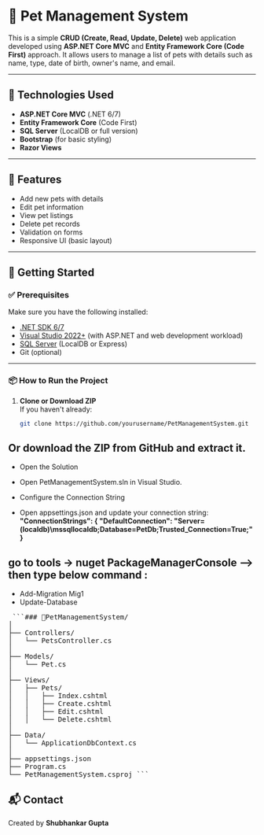 # 🐾 Pet Management System

This is a simple **CRUD (Create, Read, Update, Delete)** web application developed using **ASP.NET Core MVC** and **Entity Framework Core (Code First)** approach. It allows users to manage a list of pets with details such as name, type, date of birth, owner's name, and email.

---

## 🔧 Technologies Used

- **ASP.NET Core MVC** (.NET 6/7)
- **Entity Framework Core** (Code First)
- **SQL Server** (LocalDB or full version)
- **Bootstrap** (for basic styling)
- **Razor Views**

---

## 🐶 Features

- Add new pets with details
- Edit pet information
- View pet listings
- Delete pet records
- Validation on forms
- Responsive UI (basic layout)

---

## 🚀 Getting Started

### ✅ Prerequisites

Make sure you have the following installed:

- [.NET SDK 6/7](https://dotnet.microsoft.com/en-us/download)
- [Visual Studio 2022+](https://visualstudio.microsoft.com/) (with ASP.NET and web development workload)
- [SQL Server](https://www.microsoft.com/en-us/sql-server/sql-server-downloads) (LocalDB or Express)
- Git (optional)

---

### 📦 How to Run the Project

1. **Clone or Download ZIP**  
   If you haven't already:
   ```bash
   git clone https://github.com/yourusername/PetManagementSystem.git

   
## Or download the ZIP from GitHub and extract it.

- Open the Solution
- Open PetManagementSystem.sln in Visual Studio.

- Configure the Connection String
- Open appsettings.json and update your connection string:
**"ConnectionStrings": {
  "DefaultConnection": "Server=(localdb)\\mssqllocaldb;Database=PetDb;Trusted_Connection=True;"
}**

## go to tools -> nuget PackageManagerConsole --> then type below command :
- Add-Migration Mig1
- Update-Database


<pre> ```### 🐾PetManagementSystem/
│
├── Controllers/
│   └── PetsController.cs
│
├── Models/
│   └── Pet.cs
│
├── Views/
│   ├── Pets/
│   │   ├── Index.cshtml
│   │   ├── Create.cshtml
│   │   ├── Edit.cshtml
│   │   └── Delete.cshtml
│
├── Data/
│   └── ApplicationDbContext.cs
│
├── appsettings.json
├── Program.cs
└── PetManagementSystem.csproj ``` </pre>

## 📬 Contact
Created by **Shubhankar Gupta**
